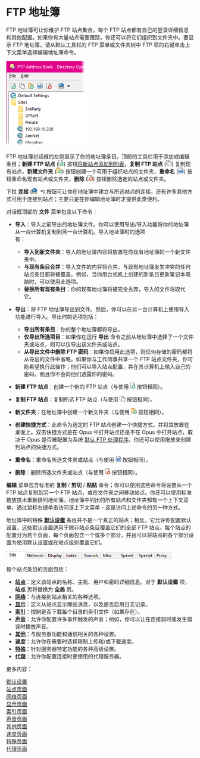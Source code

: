 # FTP 地址簿

FTP 地址簿可让你维护 FTP 站点集合，每个 FTP 站点都有自己的登录详细信息和其他配置。如果你有大量站点需要跟踪，你还可以将它们组织到文件夹中。要显示 FTP 地址簿，请从默认工具栏的 FTP 菜单或文件夹树中 FTP 项的右键单击上下文菜单选择编辑地址簿命令。

![](/Manual/images/media/ftp_addresses_-_left.png) 

FTP 地址簿对话框的左侧显示了你的地址簿条目。顶部的工具栏用于添加或编辑条目；**新建 FTP 站点** (![](/Manual/images/media/favorites_-_add.png)) 按钮[将新站点添加到列表](adding_a_new_site.zh.md)，**复制 FTP 站点** (![](/Manual/images/media/filters_-_duplicate.png)) 复制现有站点，**新建文件夹** (![](/Manual/images/media/favorites_-_folder.png)) 按钮创建一个可用于组织站点的文件夹，**重命名** (![](/Manual/images/media/filters_-_rename.png)) 按钮重命名现有站点或文件夹，**删除** (![](/Manual/images/media/favorites_-_delete.png)) 按钮删除选定的站点或文件夹。

下拉 **连接** (![](/Manual/images/media/ftp_connect_button.png)) 按钮可让你在地址簿中建立与所选站点的连接。还有许多其他方式可用于连接到站点；主要只是在你编辑地址簿时才提供此类便利。

对话框顶部的 **文件** 菜单包含以下命令：

- **导入**：导入之前导出的地址簿文件。你可以使用导出/导入功能将你的地址簿从一台计算机复制到另一台计算机。导入地址簿时的选项有：                           
  - **导入到新文件夹**：导入的地址簿内容将放置在你现有地址簿的一个新文件夹中。
  - **与现有条目合并**：导入文件的内容将合并。与现有地址簿发生冲突的任何站点条目都将被覆盖。例如，当你用台式机上创建的新条目更新笔记本电脑时，可以使用此选项。
  - **替换所有现有条目**：你的现有地址簿将被完全丢弃，导入的文件将取代它。

- **导出**：将 FTP 地址簿导出到文件。然后，你可以在另一台计算机上使用导入功能进行导入。导出时的选项包括：                           
  - **导出所有条目**：你的整个地址簿都将导出。
  - **仅导出所选项目**：如果你在运行 **导出** 命令之前从地址簿中选择了一个文件夹或站点，则可以仅导出该文件夹或站点。
  - **从导出文件中删除 FTP 密码**：如果你启用此选项，则任何存储的密码都将从导出的文件中省略。如果你与工作同事共享一个 FTP 站点文件夹，你可能希望执行此操作；他们可以导入站点配置，并在其计算机上输入自己的密码，而且你不会向他们透露你的密码。

- **新建 FTP 站点**：创建一个新的 FTP 站点（与使用 ![](/Manual/images/media/favorites_-_add.png) 按钮相同）。
- **复制 FTP 站点**：复制所选 FTP 站点（与使用 ![](/Manual/images/media/filters_-_duplicate.png) 按钮相同）。
- **新文件夹**：在地址簿中创建一个新文件夹（与使用 ![](/Manual/images/media/favorites_-_folder.png) 按钮相同）。
- **创建快捷方式**：此命令为选定的 FTP 站点创建一个快捷方式，并将其放置在桌面上。双击快捷方式是在 Opus 中打开站点还是不在 Opus 中打开站点，取决于 Opus 是否被配置为系统 [默认 FTP 处理程序](/Manual/preferences/preferences_categories/miscellaneous/windows_integration/README.zh.md#ftp)。你还可以使用拖放来创建到站点的快捷方式。
- **重命名**：重命名所选文件夹或站点（与使用 ![](/Manual/images/media/filters_-_rename.png) 按钮相同）。
- **删除**：删除所选文件夹或站点（与使用 ![](/Manual/images/media/favorites_-_delete.png) 按钮相同）。

**编辑** 菜单包含标准的 **复制** / **剪切** / **粘贴** 命令；你可以使用这些命令将设置从一个 FTP 站点复制到另一个 FTP 站点，或在文件夹之间移动站点。你还可以使用标准拖放技术重新排列地址簿。地址簿中列出的所有站点和文件夹都有一个上下文菜单，通过鼠标右键单击访问该上下文菜单 - 这是访问上述命令的另一种方式。

地址簿中的特殊 **[默认设置](/Manual/ftp/ftp_address_book/default_settings.zh.md)** 条目并不是一个真正的站点；相反，它允许你配置默认设置，这些默认设置适用于除非站点条目覆盖它们的全部 FTP 站点。每个站点的配置分为若干页面，每个页面包含一个或多个部分，并且可以将站点的各个部分设置为使用默认设置或在站点级别覆盖它们。

![](/Manual/images/media/ftp_addressbook_tabs.png) 

每个站点条目的页面包括：

- **[站点](/Manual/ftp/ftp_address_book/site_page.zh.md)**：定义该站点的名称、主机、用户和密码详细信息。对于 **默认设置** 项，**站点** 页将替换为 **全局** 页。
- **[网络](/Manual/ftp/ftp_address_book/network_page.zh.md)**：与连接到站点相关的各种选项。
- **[显示](/Manual/ftp/ftp_address_book/display_page.zh.md)**：定义从站点显示哪些消息，以及是否启用日志记录。
- **[索引](/Manual/ftp/ftp_address_book/index_page.zh.md)**：控制是否下载每个目录的索引文件（如果存在）。
- **[声音](/Manual/ftp/ftp_address_book/sounds_page.zh.md)**：允许你配置许多事件触发的声音；例如，你可以让在连接超时或发生错误时播放声音。
- **[其他](/Manual/ftp/ftp_address_book/misc_page.zh.md)**：与服务器功能和通信相关的各种设置。
- **[速度](/Manual/ftp/ftp_address_book/speed_page.zh.md)**：允许你在需要时选择限制上传和/或下载速度。
- **[特殊](/Manual/ftp/ftp_address_book/special_page.zh.md)**：针对服务器特定功能的各种高级设置。
- **[代理](/Manual/ftp/ftp_address_book/proxy_page.zh.md)**：允许你配置连接时要使用的代理服务器。

更多内容：

[默认设置](/Manual/ftp/ftp_address_book/default_settings.zh.md)  
[站点页面](/Manual/ftp/ftp_address_book/site_page.zh.md)  
[网络页面](/Manual/ftp/ftp_address_book/network_page.zh.md)  
[显示页面](/Manual/ftp/ftp_address_book/display_page.zh.md)  
[索引页面](/Manual/ftp/ftp_address_book/index_page.zh.md)  
[声音页面](/Manual/ftp/ftp_address_book/sounds_page.zh.md)  
[其他页面](/Manual/ftp/ftp_address_book/misc_page.zh.md)  
[速度页面](/Manual/ftp/ftp_address_book/speed_page.zh.md)  
[特殊页面](/Manual/ftp/ftp_address_book/special_page.zh.md)  
[代理页面](/Manual/ftp/ftp_address_book/proxy_page.zh.md)